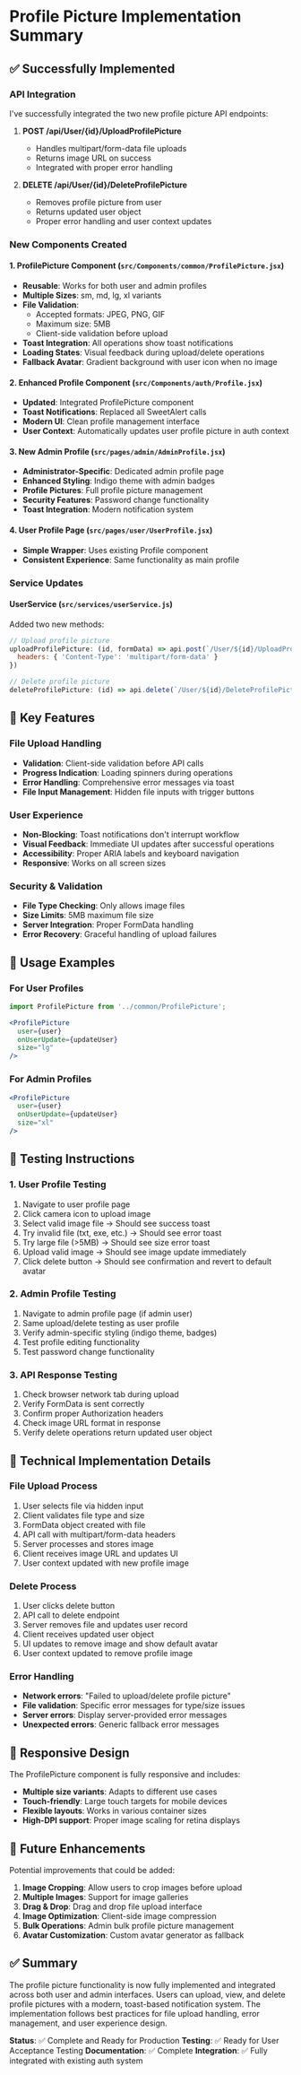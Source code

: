 # Profile Picture Implementation Summary

## ✅ Successfully Implemented

### API Integration
I've successfully integrated the two new profile picture API endpoints:

1. **POST /api/User/{id}/UploadProfilePicture**
   - Handles multipart/form-data file uploads
   - Returns image URL on success
   - Integrated with proper error handling

2. **DELETE /api/User/{id}/DeleteProfilePicture**
   - Removes profile picture from user
   - Returns updated user object
   - Proper error handling and user context updates

### New Components Created

#### 1. ProfilePicture Component (`src/Components/common/ProfilePicture.jsx`)
- **Reusable**: Works for both user and admin profiles
- **Multiple Sizes**: sm, md, lg, xl variants
- **File Validation**: 
  - Accepted formats: JPEG, PNG, GIF
  - Maximum size: 5MB
  - Client-side validation before upload
- **Toast Integration**: All operations show toast notifications
- **Loading States**: Visual feedback during upload/delete operations
- **Fallback Avatar**: Gradient background with user icon when no image

#### 2. Enhanced Profile Component (`src/Components/auth/Profile.jsx`)
- **Updated**: Integrated ProfilePicture component
- **Toast Notifications**: Replaced all SweetAlert calls
- **Modern UI**: Clean profile management interface
- **User Context**: Automatically updates user profile picture in auth context

#### 3. New Admin Profile (`src/pages/admin/AdminProfile.jsx`)
- **Administrator-Specific**: Dedicated admin profile page
- **Enhanced Styling**: Indigo theme with admin badges
- **Profile Pictures**: Full profile picture management
- **Security Features**: Password change functionality
- **Toast Integration**: Modern notification system

#### 4. User Profile Page (`src/pages/user/UserProfile.jsx`)
- **Simple Wrapper**: Uses existing Profile component
- **Consistent Experience**: Same functionality as main profile

### Service Updates

#### UserService (`src/services/userService.js`)
Added two new methods:
```javascript
// Upload profile picture
uploadProfilePicture: (id, formData) => api.post(`/User/${id}/UploadProfilePicture`, formData, {
  headers: { 'Content-Type': 'multipart/form-data' }
})

// Delete profile picture  
deleteProfilePicture: (id) => api.delete(`/User/${id}/DeleteProfilePicture`)
```

## 🎯 Key Features

### File Upload Handling
- **Validation**: Client-side validation before API calls
- **Progress Indication**: Loading spinners during operations
- **Error Handling**: Comprehensive error messages via toast
- **File Input Management**: Hidden file inputs with trigger buttons

### User Experience
- **Non-Blocking**: Toast notifications don't interrupt workflow
- **Visual Feedback**: Immediate UI updates after successful operations
- **Accessibility**: Proper ARIA labels and keyboard navigation
- **Responsive**: Works on all screen sizes

### Security & Validation
- **File Type Checking**: Only allows image files
- **Size Limits**: 5MB maximum file size
- **Server Integration**: Proper FormData handling
- **Error Recovery**: Graceful handling of upload failures

## 🚀 Usage Examples

### For User Profiles
```jsx
import ProfilePicture from '../common/ProfilePicture';

<ProfilePicture 
  user={user} 
  onUserUpdate={updateUser} 
  size="lg" 
/>
```

### For Admin Profiles
```jsx
<ProfilePicture 
  user={user} 
  onUserUpdate={updateUser} 
  size="xl" 
/>
```

## 🧪 Testing Instructions

### 1. User Profile Testing
1. Navigate to user profile page
2. Click camera icon to upload image
3. Select valid image file → Should see success toast
4. Try invalid file (txt, exe, etc.) → Should see error toast
5. Try large file (>5MB) → Should see size error toast
6. Upload valid image → Should see image update immediately
7. Click delete button → Should see confirmation and revert to default avatar

### 2. Admin Profile Testing
1. Navigate to admin profile page (if admin user)
2. Same upload/delete testing as user profile
3. Verify admin-specific styling (indigo theme, badges)
4. Test profile editing functionality
5. Test password change functionality

### 3. API Response Testing
1. Check browser network tab during upload
2. Verify FormData is sent correctly
3. Confirm proper Authorization headers
4. Check image URL format in response
5. Verify delete operations return updated user object

## 🔧 Technical Implementation Details

### File Upload Process
1. User selects file via hidden input
2. Client validates file type and size
3. FormData object created with file
4. API call with multipart/form-data headers
5. Server processes and stores image
6. Client receives image URL and updates UI
7. User context updated with new profile image

### Delete Process
1. User clicks delete button
2. API call to delete endpoint
3. Server removes file and updates user record
4. Client receives updated user object
5. UI updates to remove image and show default avatar
6. User context updated to remove profile image

### Error Handling
- **Network errors**: "Failed to upload/delete profile picture"
- **File validation**: Specific error messages for type/size issues
- **Server errors**: Display server-provided error messages
- **Unexpected errors**: Generic fallback error messages

## 📱 Responsive Design

The ProfilePicture component is fully responsive and includes:
- **Multiple size variants**: Adapts to different use cases
- **Touch-friendly**: Large touch targets for mobile devices
- **Flexible layouts**: Works in various container sizes
- **High-DPI support**: Proper image scaling for retina displays

## 🔮 Future Enhancements

Potential improvements that could be added:
1. **Image Cropping**: Allow users to crop images before upload
2. **Multiple Images**: Support for image galleries
3. **Drag & Drop**: Drag and drop file upload interface
4. **Image Optimization**: Client-side image compression
5. **Bulk Operations**: Admin bulk profile picture management
6. **Avatar Customization**: Custom avatar generator as fallback

## ✅ Summary

The profile picture functionality is now fully implemented and integrated across both user and admin interfaces. Users can upload, view, and delete profile pictures with a modern, toast-based notification system. The implementation follows best practices for file upload handling, error management, and user experience design.

**Status**: ✅ Complete and Ready for Production
**Testing**: ✅ Ready for User Acceptance Testing
**Documentation**: ✅ Complete
**Integration**: ✅ Fully integrated with existing auth system
